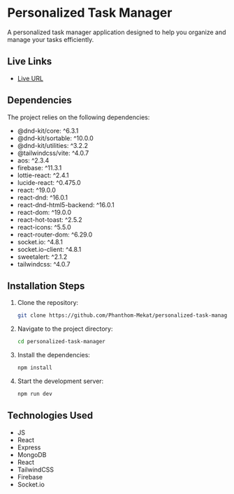 # Personalized Task Manager

A personalized task manager application designed to help you organize and manage your tasks efficiently.

## Live Links
- [Live URL](https://personalized-taskmanager.netlify.app/)

## Dependencies
The project relies on the following dependencies:
- @dnd-kit/core: ^6.3.1
- @dnd-kit/sortable: ^10.0.0
- @dnd-kit/utilities: ^3.2.2
- @tailwindcss/vite: ^4.0.7
- aos: ^2.3.4
- firebase: ^11.3.1
- lottie-react: ^2.4.1
- lucide-react: ^0.475.0
- react: ^19.0.0
- react-dnd: ^16.0.1
- react-dnd-html5-backend: ^16.0.1
- react-dom: ^19.0.0
- react-hot-toast: ^2.5.2
- react-icons: ^5.5.0
- react-router-dom: ^6.29.0
- socket.io: ^4.8.1
- socket.io-client: ^4.8.1
- sweetalert: ^2.1.2
- tailwindcss: ^4.0.7

## Installation Steps
1. Clone the repository:
    ```bash
    git clone https://github.com/Phanthom-Mekat/personalized-task-manager.git
    ```
2. Navigate to the project directory:
    ```bash
    cd personalized-task-manager
    ```
3. Install the dependencies:
    ```bash
    npm install
    ```
4. Start the development server:
    ```bash
    npm run dev
    ```

## Technologies Used
- JS
- React
- Express
- MongoDB
- React
- TailwindCSS
- Firebase
- Socket.io